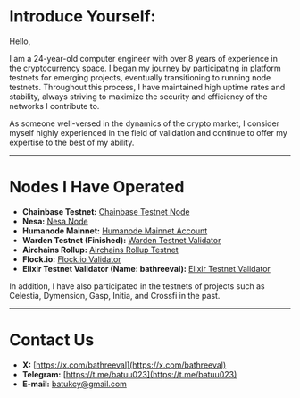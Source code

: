 # **Introduce Yourself:**

Hello,

I am a 24-year-old computer engineer with over 8 years of experience in the cryptocurrency space. I began my journey by participating in platform testnets for emerging projects, eventually transitioning to running node testnets. Throughout this process, I have maintained high uptime rates and stability, always striving to maximize the security and efficiency of the networks I contribute to.

As someone well-versed in the dynamics of the crypto market, I consider myself highly experienced in the field of validation and continue to offer my expertise to the best of my ability.

---

# **Nodes I Have Operated**

- **Chainbase Testnet:** [Chainbase Testnet Node](https://holesky.eigenlayer.xyz/operator/0xcc1b8259DdC1dA223c28eDC1911F91C6125bA63A)
- **Nesa:** [Nesa Node](https://node.nesa.ai/nodes/AYza39KSi7y29b36ThWnyRM7YWDRg3LePadRdCtpHmbc)
- **Humanode Mainnet:** [Humanode Mainnet Account](https://humanode.subscan.io/account/5G9GY7RTrAo9d93wPhptPGqaTpVBYEbBRDUv7qEkzGMQiqBt)
- **Warden Testnet (Finished):** [Warden Testnet Validator](https://testnet.warden.explorers.guru/validator/wardenvaloper1tklrtq8vepwcurx9jjt3rap876ymk8jg2rf6te)
- **Airchains Rollup:** [Airchains Rollup Testnet](https://testnet.airchains.io/station/6e9604a3-991c-48e6-92f2-e96bbddcc0ad)
- **Flock.io:** [Flock.io Validator](https://etherscan.io/address/0x5c174510705D0cCFeccd922EFFe1e27FAf34d777)
- **Elixir Testnet Validator (Name: bathreeval):** [Elixir Testnet Validator](https://etherscan.io/address/0xb312192a9092F3F1Bbb5bc242B288b954dc21466)

In addition, I have also participated in the testnets of projects such as Celestia, Dymension, Gasp, Initia, and Crossfi in the past.

---

# **Contact Us**

- **X:** [https://x.com/bathreeval](https://x.com/bathreeval)
- **Telegram:** [https://t.me/batuu023](https://t.me/batuu023)
- **E-mail:** batukcy@gmail.com
